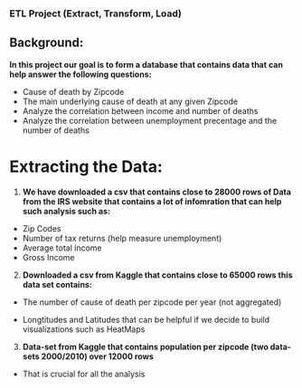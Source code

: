 ### ETL Project (Extract, Transform, Load)

## Background:

__In this project our goal is to form a database that contains data that can help answer the following questions:__
- Cause of death by Zipcode
- The main underlying cause of death at any given Zipcode
- Analyze the correlation between income and number of deaths
- Analyze the correlation between unemployment precentage and the number of deaths

# Extracting the Data:
1. __We have downloaded a csv that contains close to 28000 rows of Data from the IRS website that contains a lot of infomration that can help such analysis such as:__
  - Zip Codes
  - Number of tax returns (help measure unemployment)
  - Average total income
  - Gross Income
 
 2. __Downloaded a csv from Kaggle that contains close to 65000 rows this data set contains:__
   - The number of cause of death per zipcode per year (not aggregated)
   
   - Longtitudes and Latitudes that can be helpful if we decide to build visualizations such as HeatMaps
   
 3. __Data-set from Kaggle that contains population per zipcode (two data-sets 2000/2010) over 12000 rows__
   - That is crucial for all the analysis
